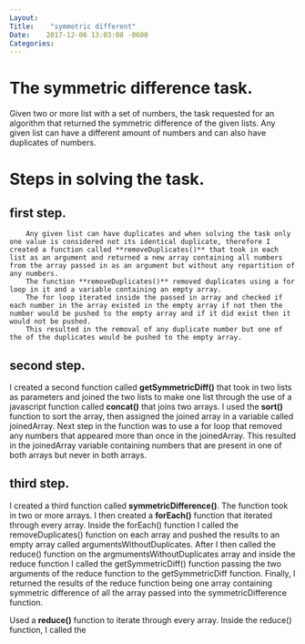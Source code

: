 ```yaml
---
Layout:    
Title:    "symmetric different"
Date:    2017-12-06 13:03:08 -0600
Categories:    
---
```


# The symmetric difference task.
Given two or more list with a set of numbers, the task requested for an algorithm that returned the symmetric difference of the given lists.
Any given list can have a different amount of numbers and can also have duplicates of numbers.

# Steps in solving the task.
   ## first step.
        Any given list can have duplicates and when solving the task only one value is considered not its identical duplicate, therefore I created a function called **removeDuplicates()** that took in each list as an argument and returned a new array containing all numbers from the array passed in as an argument but without any repartition of any numbers.
        The function **removeDuplicates()** removed duplicates using a for loop in it and a variable containing an empty array.
        The for loop iterated inside the passed in array and checked if each number in the array existed in the empty array if not then the number would be pushed to the empty array and if it did exist then it would not be pushed.
        This resulted in the removal of any duplicate number but one of the of the duplicates would be pushed to the empty array.
   ## second step.
   I created a second function called **getSymmetricDiff()** that took in two lists as parameters and joined the two lists to make one list through the use of a javascript function called **concat()** that joins two arrays.
   I used the **sort()** function to sort the array, then assigned the joined array in a variable called joinedArray.
   Next step in the function was to use a for loop that removed any numbers that appeared more than once in the joinedArray.
   This resulted in the joinedArray variable containing numbers that are present in one of both arrays but never in both arrays.

   ## third step.
   I created a third function called **symmetricDifference()**. The function took in two or more arrays.
   I then created a **forEach()** function that iterated through every array. Inside the forEach() function I called the removeDuplicates() function on each array and pushed the results to an empty array called argumentsWithoutDuplicates.
   After I then called the reduce() function on the argmumentsWithoutDuplicates array and inside the reduce function I called the getSymmetricDiff() function passing the two arguments of the reduce function to the getSymmetricDiff function.
   Finally, I returned the results of the reduce function being one array containing symmetric difference of all the array passed into the symmetricDifference function.

   
   Used a **reduce()** function to iterate through every array.
   Inside the reduce() function, I called the 